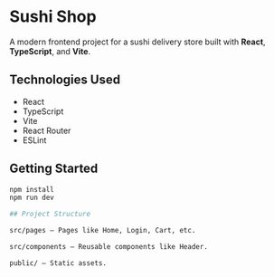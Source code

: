 # Sushi Shop

A modern frontend project for a sushi delivery store built with **React**, **TypeScript**, and **Vite**.

## Technologies Used

- React
- TypeScript
- Vite
- React Router
- ESLint

## Getting Started

```bash
npm install
npm run dev

## Project Structure

src/pages — Pages like Home, Login, Cart, etc.

src/components — Reusable components like Header.

public/ — Static assets.